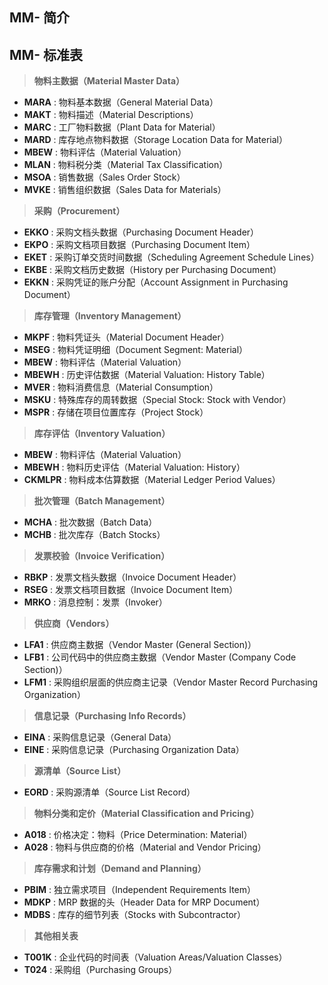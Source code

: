 ## MM- 简介

## MM- 标准表

> **物料主数据（Material Master Data）**

* **MARA** : 物料基本数据（General Material Data）
* **MAKT** : 物料描述（Material Descriptions）
* **MARC** : 工厂物料数据（Plant Data for Material）
* **MARD** : 库存地点物料数据（Storage Location Data for Material）
* **MBEW** : 物料评估（Material Valuation）
* **MLAN** : 物料税分类（Material Tax Classification）
* **MSOA** : 销售数据（Sales Order Stock）
* **MVKE** : 销售组织数据（Sales Data for Materials）

> **采购（Procurement）**

* **EKKO** : 采购文档头数据（Purchasing Document Header）
* **EKPO** : 采购文档项目数据（Purchasing Document Item）
* **EKET** : 采购订单交货时间数据（Scheduling Agreement Schedule Lines）
* **EKBE** : 采购文档历史数据（History per Purchasing Document）
* **EKKN** : 采购凭证的账户分配（Account Assignment in Purchasing Document）

> **库存管理（Inventory Management）**

* **MKPF** : 物料凭证头（Material Document Header）
* **MSEG** : 物料凭证明细（Document Segment: Material）
* **MBEW** : 物料评估（Material Valuation）
* **MBEWH** : 历史评估数据（Material Valuation: History Table）
* **MVER** : 物料消费信息（Material Consumption）
* **MSKU** : 特殊库存的周转数据（Special Stock: Stock with Vendor）
* **MSPR** : 存储在项目位置库存（Project Stock）

> **库存评估（Inventory Valuation）**

* **MBEW** : 物料评估（Material Valuation）
* **MBEWH** : 物料历史评估（Material Valuation: History）
* **CKMLPR** : 物料成本估算数据（Material Ledger Period Values）

> **批次管理（Batch Management）**

* **MCHA** : 批次数据（Batch Data）
* **MCHB** : 批次库存（Batch Stocks）

> **发票校验（Invoice Verification）**

* **RBKP** : 发票文档头数据（Invoice Document Header）
* **RSEG** : 发票文档项目数据（Invoice Document Item）
* **MRKO** : 消息控制：发票（Invoker）

> **供应商（Vendors）**

* **LFA1** : 供应商主数据（Vendor Master (General Section)）
* **LFB1** : 公司代码中的供应商主数据（Vendor Master (Company Code Section)）
* **LFM1** : 采购组织层面的供应商主记录（Vendor Master Record Purchasing Organization）

> **信息记录（Purchasing Info Records）**

* **EINA** : 采购信息记录（General Data）
* **EINE** : 采购信息记录（Purchasing Organization Data）

> **源清单（Source List）**

* **EORD** : 采购源清单（Source List Record）

> **物料分类和定价（Material Classification and Pricing）**

* **A018** : 价格决定：物料（Price Determination: Material）
* **A028** : 物料与供应商的价格（Material and Vendor Pricing）

> **库存需求和计划（Demand and Planning）**

* **PBIM** : 独立需求项目（Independent Requirements Item）
* **MDKP** : MRP 数据的头（Header Data for MRP Document）
* **MDBS** : 库存的细节列表（Stocks with Subcontractor）

> **其他相关表**

* **T001K** : 企业代码的时间表（Valuation Areas/Valuation Classes）
* **T024** : 采购组（Purchasing Groups）
